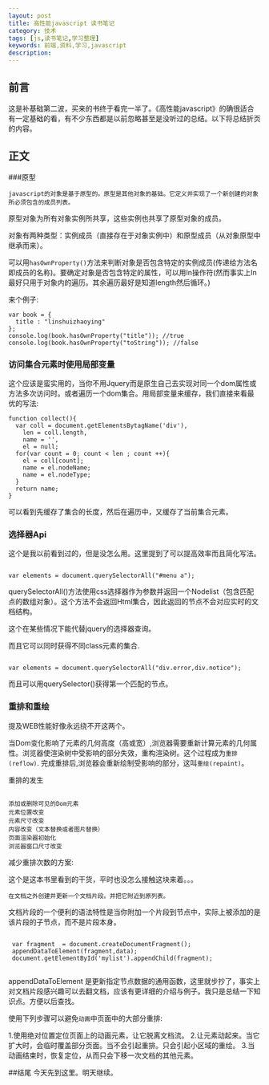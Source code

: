 ```yaml
---
layout: post
title: 高性能javascript 读书笔记
category: 技术
tags: [js,读书笔记,学习整理]
keywords: 前端,资料,学习,javascript
description: 
---
```


## 前言
这是补基础第二波，买来的书终于看完一半了。《高性能javascript》的确很适合有一定基础的看，有不少东西都是以前忽略甚至是没听过的总结。以下将总结折页的内容。

## 正文

###原型

`javascript的对象是基于原型的。原型是其他对象的基础。它定义并实现了一个新创建的对象所必须包含的成员列表。`

原型对象为所有对象实例所共享，这些实例也共享了原型对象的成员。

对象有两种类型：实例成员（直接存在于对象实例中）和原型成员（从对象原型中继承而来）。

可以用`hasOwnProperty()`方法来判断对象是否包含特定的实例成员(传递给方法名即成员的名称)。要确定对象是否包含特定的属性，可以用In操作符(然而事实上In最好只用于对象内的遍历。其余遍历最好是知道length然后循环。)

来个例子:

```
var book = {
  title : "linshuizhaoying"
};
console.log(book.hasOwnProperty("title")); //true
console.log(book.hasOwnProperty("toString")); //false
```

### 访问集合元素时使用局部变量
这个应该是蛮实用的，当你不用Jquery而是原生自己去实现对同一个dom属性或方法多次访问时。或者遍历一个dom集合。用局部变量来缓存，我们直接来看最优的写法:

```
function collect(){
  var coll = document.getElementsBytagName('div'),
    len = coll.length,
    name = '',
    el = null;
  for(var count = 0; count < len ; count ++){
    el = coll[count];
    name = el.nodeName;
    name = el.nodeType;
  }
  return name;
}

```

可以看到先缓存了集合的长度，然后在遍历中，又缓存了当前集合元素。

### 选择器Api
这个是我以前看到过的，但是没怎么用。这里提到了可以提高效率而且简化写法。

```

var elements = document.querySelectorAll("#menu a");

```

querySelectorAll()方法使用css选择器作为参数并返回一个Nodelist（包含匹配点的数组对象）。这个方法不会返回Html集合，因此返回的节点不会对应实时的文档结构。

这个在某些情况下能代替jquery的选择器查询。

而且它可以同时获得不同class元素的集合.

```

var elements = document.querySelectorAll("div.error,div.notice");

```

而且可以用querySelector()获得第一个匹配的节点。


### 重排和重绘
提及WEB性能好像永远绕不开这两个。

当Dom变化影响了元素的几何高度（高或宽）,浏览器需要重新计算元素的几何属性。浏览器使渲染树中受影响的部分失效，重构渲染树。这个过程成为`重排(reflow)`. 完成重排后,浏览器会重新绘制受影响的部分，这叫`重绘(repaint)`。

重排的发生

```

添加或删除可见的Dom元素
元素位置改变
元素尺寸改变
内容改变（文本替换或者图片替换）
页面渲染器初始化
浏览器窗口尺寸改变

```

减少重排次数的方案:

这个是这本书里看到的干货，平时也没怎么接触这块来着。。。

`在文档之外创建并更新一个文档片段。并把它附近到原列表。`

文档片段的一个便利的语法特性是当你附加一个片段到节点中，实际上被添加的是该片段的子节点，而不是片段本身。

```
 
 var fragment  = document.createDocumentFragment();
 appendDataToElement(fragment,data);
 document.getElementById('mylist').appendChild(fragment);
 
```
appendDataToElement 是更新指定节点数据的通用函数，这里就步抄了，事实上对文档片段感兴趣可以去翻文档，应该有更详细的介绍与例子。我只是总结一下知识点。方便以后查找。

使用下列步骤可以避免`动画`中页面中的大部分重排:

1.使用绝对位置定位页面上的动画元素，让它脱离文档流。
2.让元素动起来。当它扩大时，会临时覆盖部分页面。当不会引起重排。只会引起小区域的重绘。
3.当动画结束时，恢复定位，从而只会下移一次文档的其他元素。

##结尾
今天先到这里。明天继续。





